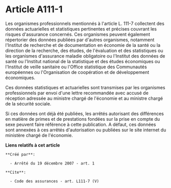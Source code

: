 # Article A111-1

Les organismes professionnels mentionnés à l'article L. 111-7 collectent des données actuarielles et statistiques pertinentes
et précises couvrant les risques d'assurance concernés. Ces organismes peuvent également répertorier des données publiées par
d'autres organismes, notamment l'Institut de recherche et de documentation en économie de la santé ou la direction de la
recherche, des études, de l'évaluation et des statistiques ou les organismes d'assurance maladie obligatoire ou l'Institut
des données de santé ou l'Institut national de la statistique et des études économiques ou l'Institut de veille sanitaire ou
l'Office statistique des Communautés européennes ou l'Organisation de coopération et de développement économiques. 

Ces données statistiques et actuarielles sont transmises par les organismes professionnels par envoi d'une lettre recommandée
avec accusé de réception adressée au ministre chargé de l'économie et au ministre chargé de la sécurité sociale. 

Si ces données ont déjà été publiées, les arrêtés autorisant des différences en matière de primes et de prestations fondées
sur la prise en compte du sexe peuvent faire référence à cette publication. A défaut, ces données sont annexées à ces arrêtés
d'autorisation ou publiées sur le site internet du ministère chargé de l'économie.

**Liens relatifs à cet article**

	**Créé par**:

	  - Arrêté du 19 décembre 2007 - art. 1

	**Cite**:

	  - Code des assurances - art. L111-7 (V)
